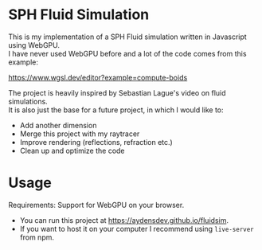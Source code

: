# SPH Fluid Simulation

This is my implementation of a SPH Fluid simulation written in Javascript using WebGPU.  
I have never used WebGPU before and a lot of the code comes from this example:

https://www.wgsl.dev/editor?example=compute-boids

The project is heavily inspired by Sebastian Lague's video on fluid simulations.  
It is also just the base for a future project, in which I would like to:

- Add another dimension
- Merge this project with my raytracer
- Improve rendering (reflections, refraction etc.)
- Clean up and optimize the code

# Usage

Requirements: Support for WebGPU on your browser.

- You can run this project at https://aydensdev.github.io/fluidsim.
- If you want to host it on your computer I recommend using `live-server` from npm.
